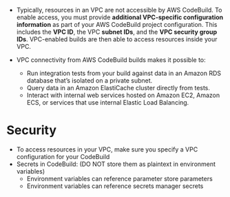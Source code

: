 - Typically, resources in an VPC are not accessible by AWS CodeBuild. To enable access, you must provide **additional VPC-specific configuration information** as part of your AWS CodeBuild project configuration. This includes the **VPC ID**, the VPC **subnet IDs**, and the **VPC security group IDs**. VPC-enabled builds are then able to access resources inside your VPC.

- VPC connectivity from AWS CodeBuild builds makes it possible to:
  - Run integration tests from your build against data in an Amazon RDS database that’s isolated on a private subnet.
  - Query data in an Amazon ElastiCache cluster directly from tests.
  - Interact with internal web services hosted on Amazon EC2, Amazon ECS, or services that use internal Elastic Load Balancing.

# Security

- To access resources in your VPC, make sure you specify a VPC configuration for your CodeBuild
- Secrets in CodeBuild: (DO NOT store them as plaintext in environment variables)
  - Environment variables can reference parameter store parameters
  - Environment variables can reference secrets manager secrets
